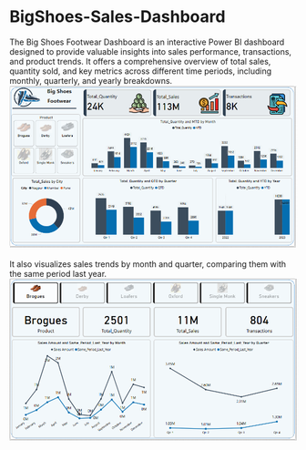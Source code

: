# BigShoes-Sales-Dashboard
The Big Shoes Footwear Dashboard is an interactive Power BI dashboard designed to provide valuable insights into sales performance, transactions, and product trends. It offers a comprehensive overview of total sales, quantity sold, and key metrics across different time periods, including monthly, quarterly, and yearly breakdowns.
<img src="https://github.com/LelinRai/BigShoes-Sales-Dashboard/blob/802511e129e97a074b817817bb930ca63295ac87/BigShoes_Dashboard1.PNG" alt="Image Description" width="600">
<br><br>
It also visualizes sales trends by month and quarter, comparing them with the same period last year.
<img src="https://github.com/LelinRai/BigShoes-Sales-Dashboard/blob/802511e129e97a074b817817bb930ca63295ac87/BigShoes_Dashboard2.PNG" alt="Image Description" width="600">
